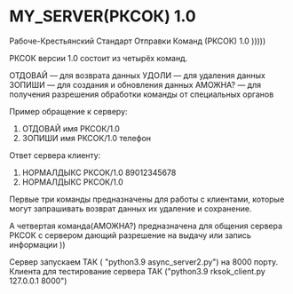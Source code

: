 # MY_SERVER(РКСОК) 1.0 

Рабоче-Крестьянский Стандарт Отправки Команд (РКСОК) 1.0 )))))

РКСОК версии 1.0 состоит из четырёх команд.

ОТДОВАЙ — для возврата данных
УДОЛИ — для удаления данных
ЗОПИШИ — для создания и обновления данных
АМОЖНА? — для получения разрешения обработки команды от специальных органов

Пример обращение к серверу:

1)  ОТДОВАЙ имя РКСОК/1.0
2)  ЗОПИШИ имя РКСОК/1.0
    телефон

Ответ сервера клиенту:

1)  НОРМАЛДЫКС РКСОК/1.0
    89012345678
2)  НОРМАЛДЫКС РКСОК/1.0

Первые три команды предназначены для работы с клиентами, 
которые могут запрашивать возврат данных их удаление и сохранение.

А четвертая команда(АМОЖНА?) предназначена для общения сервера РКСОК с сервером дающий разрешение на выдачу или запись информации ))


Сервер запускаем ТАК ( "python3.9 async_server2.py") на 8000 порту.
Клиента для тестирование сервера ТАК ("python3.9 rksok_client.py 127.0.0.1 8000")

